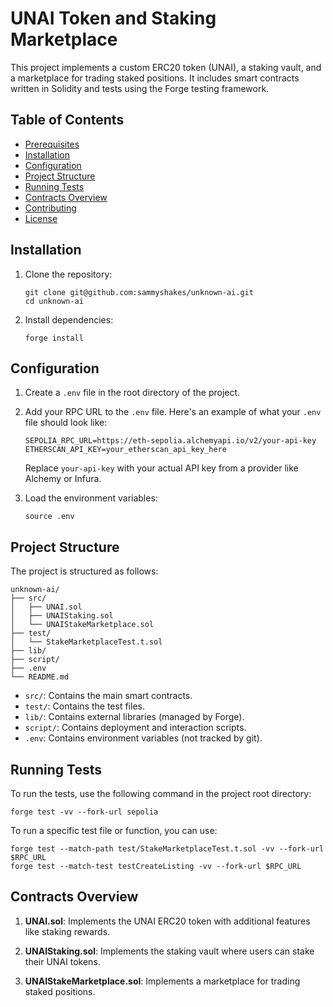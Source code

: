 # UNAI Token and Staking Marketplace

This project implements a custom ERC20 token (UNAI), a staking vault, and a marketplace for trading staked positions. It includes smart contracts written in Solidity and tests using the Forge testing framework.

## Table of Contents

- [Prerequisites](#prerequisites)
- [Installation](#installation)
- [Configuration](#configuration)
- [Project Structure](#project-structure)
- [Running Tests](#running-tests)
- [Contracts Overview](#contracts-overview)
- [Contributing](#contributing)
- [License](#license)


## Installation

1. Clone the repository:
   ```
   git clone git@github.com:sammyshakes/unknown-ai.git
   cd unknown-ai
   ```

2. Install dependencies:
   ```
   forge install
   ```

## Configuration

1. Create a `.env` file in the root directory of the project.

2. Add your RPC URL to the `.env` file. Here's an example of what your `.env` file should look like:

   ```
   SEPOLIA_RPC_URL=https://eth-sepolia.alchemyapi.io/v2/your-api-key
   ETHERSCAN_API_KEY=your_etherscan_api_key_here
   ```

   Replace `your-api-key` with your actual API key from a provider like Alchemy or Infura.
   

3. Load the environment variables:
   ```
   source .env
   ```

## Project Structure

The project is structured as follows:

```
unknown-ai/
├── src/
│   ├── UNAI.sol
│   ├── UNAIStaking.sol
│   └── UNAIStakeMarketplace.sol
├── test/
│   └── StakeMarketplaceTest.t.sol
├── lib/
├── script/
├── .env
└── README.md
```

- `src/`: Contains the main smart contracts.
- `test/`: Contains the test files.
- `lib/`: Contains external libraries (managed by Forge).
- `script/`: Contains deployment and interaction scripts.
- `.env`: Contains environment variables (not tracked by git).

## Running Tests

To run the tests, use the following command in the project root directory:

```
forge test -vv --fork-url sepolia
```


To run a specific test file or function, you can use:

```
forge test --match-path test/StakeMarketplaceTest.t.sol -vv --fork-url $RPC_URL
forge test --match-test testCreateListing -vv --fork-url $RPC_URL
```

## Contracts Overview

1. **UNAI.sol**: Implements the UNAI ERC20 token with additional features like staking rewards.

2. **UNAIStaking.sol**: Implements the staking vault where users can stake their UNAI tokens.

3. **UNAIStakeMarketplace.sol**: Implements a marketplace for trading staked positions.
